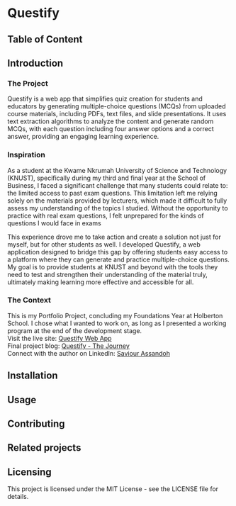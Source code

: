 # Questify


## Table of Content


## Introduction
 ### The Project
 Questify is a web app that simplifies quiz creation for students and educators by generating multiple-choice questions (MCQs) from uploaded course materials, including PDFs, text files, and slide presentations. It uses text extraction algorithms to analyze the content and generate random MCQs, with each question including four answer options and a correct answer, providing an engaging learning experience.
 <br />
 ### Inspiration
As a student at the Kwame Nkrumah University of Science and Technology (KNUST), specifically during my third and final year at the School of Business, I faced a significant challenge that many students could relate to: the limited access to past exam questions. This limitation left me relying solely on the materials provided by lecturers, which made it difficult to fully assess my understanding of the topics I studied. Without the opportunity to practice with real exam questions, I felt unprepared for the kinds of questions I would face in exams

This experience drove me to take action and create a solution not just for myself, but for other students as well. I developed Questify, a web application designed to bridge this gap by offering students easy access to a platform where they can generate and practice multiple-choice questions. My goal is to provide students at KNUST and beyond with the tools they need to test and strengthen their understanding of the material truly, ultimately making learning more effective and accessible for all.
<br />
 ### The Context
This is my Portfolio Project, concluding my Foundations Year at Holberton School. I chose what I wanted to work on, as long as I presented a working program at the end of the development stage.
<br />
Visit the live site: [Questify Web App](https://questify.saviourdela.tech/)
<br />
Final project blog: [Questify - The Journey](<insert blog URL>)
<br />
Connect with the author on LinkedIn: [Saviour Assandoh](https://www.linkedin.com/in/saviour-assandoh/)
<br />
## Installation


## Usage


## Contributing


## Related projects


## Licensing
This project is licensed under the MIT License - see the LICENSE file for details.


